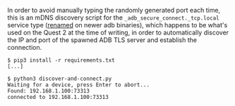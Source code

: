 In order to avoid manually typing the randomly generated port each time, this is an mDNS discovery script for the `_adb_secure_connect._tcp.local` service type ([renamed](https://android.googlesource.com/platform/packages/modules/adb/+/77b8ff316a62842fc006ee35772db6567b0878c7%5E%21/#F2) on newer adb binaries), which happens to be what's used on the Quest 2 at the time of writing, in order to automatically discover the IP and port of the spawned ADB TLS server and establish the connection.

```
$ pip3 install -r requirements.txt
[...]

$ python3 discover-and-connect.py
Waiting for a device, press Enter to abort...
Found: 192.168.1.100:73313
connected to 192.168.1.100:73313
```